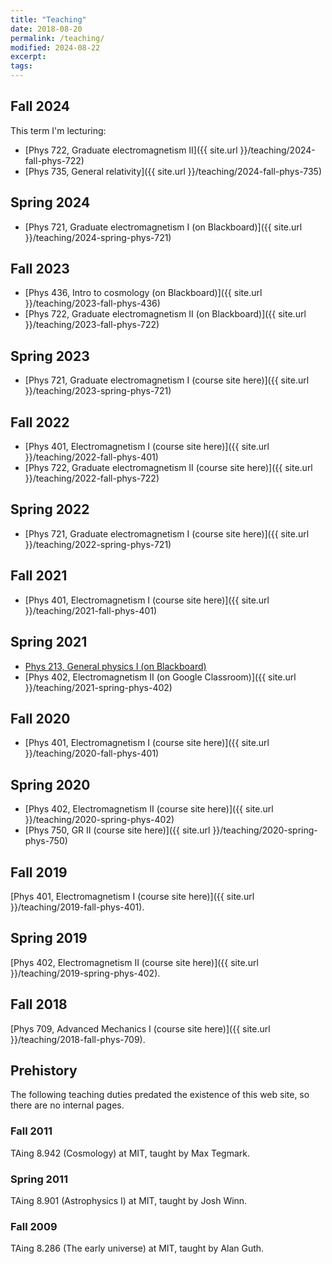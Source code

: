 ```yaml
---
title: "Teaching"
date: 2018-08-20
permalink: /teaching/
modified: 2024-08-22
excerpt:
tags:
---
```


## Fall 2024

This term I'm lecturing:
* [Phys 722, Graduate electromagnetism II]({{ site.url }}/teaching/2024-fall-phys-722)
* [Phys 735, General relativity]({{ site.url }}/teaching/2024-fall-phys-735)

## Spring 2024

* [Phys 721, Graduate electromagnetism I (on Blackboard)]({{ site.url }}/teaching/2024-spring-phys-721)

## Fall 2023

* [Phys 436, Intro to cosmology (on Blackboard)]({{ site.url }}/teaching/2023-fall-phys-436)
* [Phys 722, Graduate electromagnetism II (on Blackboard)]({{ site.url }}/teaching/2023-fall-phys-722)

## Spring 2023

* [Phys 721, Graduate electromagnetism I (course site here)]({{ site.url }}/teaching/2023-spring-phys-721)

## Fall 2022

* [Phys 401, Electromagnetism I (course site here)]({{ site.url }}/teaching/2022-fall-phys-401)
* [Phys 722, Graduate electromagnetism II (course site here)]({{ site.url }}/teaching/2022-fall-phys-722)

## Spring 2022

* [Phys 721, Graduate electromagnetism I (course site here)]({{ site.url }}/teaching/2022-spring-phys-721)

## Fall 2021

* [Phys 401, Electromagnetism I (course site here)]({{ site.url }}/teaching/2021-fall-phys-401)

## Spring 2021

* [Phys 213, General physics I (on Blackboard)](https://blackboard.olemiss.edu)
* [Phys 402, Electromagnetism II (on Google Classroom)]({{ site.url }}/teaching/2021-spring-phys-402)

## Fall 2020

* [Phys 401, Electromagnetism I (course site here)]({{ site.url }}/teaching/2020-fall-phys-401)

## Spring 2020

* [Phys 402, Electromagnetism II (course site here)]({{ site.url }}/teaching/2020-spring-phys-402)
* [Phys 750, GR II (course site here)]({{ site.url }}/teaching/2020-spring-phys-750)

## Fall 2019

[Phys 401, Electromagnetism I (course site
here)]({{ site.url }}/teaching/2019-fall-phys-401).

## Spring 2019

[Phys 402, Electromagnetism II (course site
here)]({{ site.url }}/teaching/2019-spring-phys-402).

## Fall 2018

[Phys 709, Advanced Mechanics I (course site here)]({{ site.url }}/teaching/2018-fall-phys-709).

## Prehistory

The following teaching duties predated the existence of this web
site, so there are no internal pages.

### Fall 2011

TAing 8.942 (Cosmology) at MIT, taught by Max Tegmark.

### Spring 2011

TAing 8.901 (Astrophysics I) at MIT, taught by Josh Winn.

### Fall 2009

TAing 8.286 (The early universe) at MIT, taught by Alan Guth.

